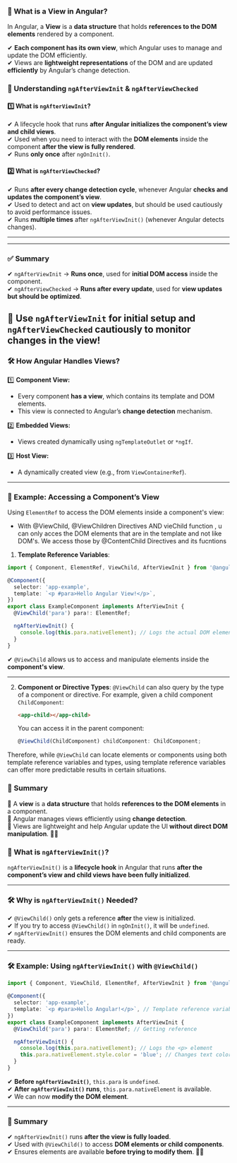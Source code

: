 ### **📌 What is a View in Angular?**  

In Angular, a **View** is a **data structure** that holds **references to the DOM elements** rendered by a component.  

✔ **Each component has its own view**, which Angular uses to manage and update the DOM efficiently.  
✔ Views are **lightweight representations** of the DOM and are updated **efficiently** by Angular’s change detection.  



### **📌 Understanding `ngAfterViewInit` & `ngAfterViewChecked`**  

#### **1️⃣ What is `ngAfterViewInit`?**  
✔ A lifecycle hook that runs **after Angular initializes the component’s view and child views**.  
✔ Used when you need to interact with the **DOM elements** inside the component **after the view is fully rendered**.  
✔ Runs **only once** after `ngOnInit()`.  



#### **2️⃣ What is `ngAfterViewChecked`?**  
✔ Runs **after every change detection cycle**, whenever Angular **checks and updates the component’s view**.  
✔ Used to detect and act on **view updates**, but should be used cautiously to avoid performance issues.  
✔ Runs **multiple times** after `ngAfterViewInit()` (whenever Angular detects changes).  


---



---

### **✅ Summary**
✔ `ngAfterViewInit` → **Runs once**, used for **initial DOM access** inside the component.  
✔ `ngAfterViewChecked` → **Runs after every update**, used for **view updates but should be optimized**.  

🚀 **Use `ngAfterViewInit` for initial setup and `ngAfterViewChecked` cautiously to monitor changes in the view!**
---

### **🛠️ How Angular Handles Views?**  

1️⃣ **Component View:**  
   - Every component **has a view**, which contains its template and DOM elements.  
   - This view is connected to Angular’s **change detection** mechanism.  

2️⃣ **Embedded Views:**  
   - Views created dynamically using `ngTemplateOutlet` or `*ngIf`.  

3️⃣ **Host View:**  
   - A dynamically created view (e.g., from `ViewContainerRef`).  

---

### **📌 Example: Accessing a Component’s View**
Using `ElementRef` to access the DOM elements inside a component's view:


- With @ViewChild, @ViewChildren Directives AND vieChild function , u can only acces the  DOM elements that are in the template and not like <ng-content> DOM's. We access those by @ContentChild Directives and its fucntions
1. **Template Reference Variables**: 

```ts
import { Component, ElementRef, ViewChild, AfterViewInit } from '@angular/core';

@Component({
  selector: 'app-example',
  template: `<p #para>Hello Angular View!</p>`,
})
export class ExampleComponent implements AfterViewInit {
  @ViewChild('para') para!: ElementRef;

  ngAfterViewInit() {  
    console.log(this.para.nativeElement); // Logs the actual DOM element
  }
}
```
✔ `@ViewChild` allows us to access and manipulate elements inside the **component's view**.

---




2. **Component or Directive Types**: `@ViewChild` can also query by the type of a component or directive. For example, given a child component `ChildComponent`:

   ```html
   <app-child></app-child>
   ```


   You can access it in the parent component:

   ```typescript
   @ViewChild(ChildComponent) childComponent: ChildComponent;
   ```


Therefore, while `@ViewChild` can locate elements or components using both template reference variables and types, using template reference variables can offer more predictable results in certain situations. 

### **🎯 Summary**  
🔹 A **view** is a **data structure** that holds **references to the DOM elements** in a component.  
🔹 Angular manages views efficiently using **change detection**.  
🔹 Views are lightweight and help Angular update the UI **without direct DOM manipulation**. 🚀✅











### **📌 What is `ngAfterViewInit()`?**  
`ngAfterViewInit()` is a **lifecycle hook** in Angular that runs **after the component’s view and child views have been fully initialized**.  

---

### **🛠 Why is `ngAfterViewInit()` Needed?**  
✔ `@ViewChild()` only gets a reference **after** the view is initialized.  
✔ If you try to access `@ViewChild()` in `ngOnInit()`, it will be `undefined`.  
✔ `ngAfterViewInit()` ensures the DOM elements and child components are ready.  

---

### **🛠 Example: Using `ngAfterViewInit()` with `@ViewChild()`**
```ts
import { Component, ViewChild, ElementRef, AfterViewInit } from '@angular/core';

@Component({
  selector: 'app-example',
  template: `<p #para>Hello Angular!</p>`, // Template reference variable
})
export class ExampleComponent implements AfterViewInit {
  @ViewChild('para') para!: ElementRef; // Getting reference

  ngAfterViewInit() {
    console.log(this.para.nativeElement); // Logs the <p> element
    this.para.nativeElement.style.color = 'blue'; // Changes text color
  }
}
```

✔ **Before `ngAfterViewInit()`**, `this.para` is `undefined`.  
✔ **After `ngAfterViewInit()` runs**, `this.para.nativeElement` is available.  
✔ We can now **modify the DOM element**.  

---

### **🎯 Summary**  
✔ `ngAfterViewInit()` runs **after the view is fully loaded**.  
✔ Used with `@ViewChild()` to access **DOM elements or child components**.  
✔ Ensures elements are available **before trying to modify them**. 🚀✅